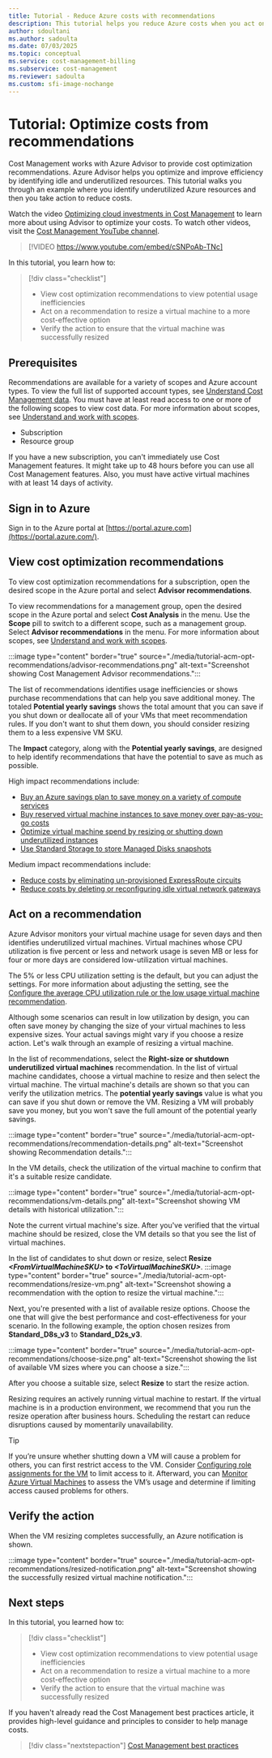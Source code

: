 ```yaml
---
title: Tutorial - Reduce Azure costs with recommendations
description: This tutorial helps you reduce Azure costs when you act on optimization recommendations.
author: sdoultani
ms.author: sadoulta
ms.date: 07/03/2025
ms.topic: conceptual
ms.service: cost-management-billing
ms.subservice: cost-management
ms.reviewer: sadoulta
ms.custom: sfi-image-nochange
---
```


# Tutorial: Optimize costs from recommendations

Cost Management works with Azure Advisor to provide cost optimization recommendations. Azure Advisor helps you optimize and improve efficiency by identifying idle and underutilized resources. This tutorial walks you through an example where you identify underutilized Azure resources and then you take action to reduce costs.

Watch the video [Optimizing cloud investments in Cost Management](https://www.youtube.com/watch?v=cSNPoAb-TNc) to learn more about using Advisor to optimize your costs. To watch other videos, visit the [Cost Management YouTube channel](https://www.youtube.com/c/AzureCostManagement).

>[!VIDEO https://www.youtube.com/embed/cSNPoAb-TNc]

In this tutorial, you learn how to:

> [!div class="checklist"]
> * View cost optimization recommendations to view potential usage inefficiencies
> * Act on a recommendation to resize a virtual machine to a more cost-effective option
> * Verify the action to ensure that the virtual machine was successfully resized

## Prerequisites
Recommendations are available for a variety of scopes and Azure account types. To view the full list of supported account types, see [Understand Cost Management data](understand-cost-mgt-data.md). You must have at least read access to one or more of the following scopes to view cost data. For more information about scopes, see [Understand and work with scopes](understand-work-scopes.md).

- Subscription
- Resource group

If you have a new subscription, you can't immediately use Cost Management features. It might take up to 48 hours before you can use all Cost Management features. Also, you must have active virtual machines with at least 14 days of activity.

## Sign in to Azure
Sign in to the Azure portal at [https://portal.azure.com](https://portal.azure.com/).

## View cost optimization recommendations

To view cost optimization recommendations for a subscription, open the desired scope in the Azure portal and select **Advisor recommendations**.

To view recommendations for a management group, open the desired scope in the Azure portal and select **Cost Analysis** in the menu. Use the **Scope** pill to switch to a different scope, such as a management group. Select **Advisor recommendations** in the menu. For more information about scopes, see [Understand and work with scopes](understand-work-scopes.md).

:::image type="content" border="true" source="./media/tutorial-acm-opt-recommendations/advisor-recommendations.png" alt-text="Screenshot showing Cost Management Advisor recommendations.":::

The list of recommendations identifies usage inefficiencies or shows purchase recommendations that can help you save additional money. The totaled **Potential yearly savings** shows the total amount that you can save if you shut down or deallocate all of your VMs that meet recommendation rules. If you don't want to shut them down, you should consider resizing them to a less expensive VM SKU.

The **Impact** category, along with the **Potential yearly savings**, are designed to help identify recommendations that have the potential to save as much as possible.

High impact recommendations include:
- [Buy an Azure savings plan to save money on a variety of compute services](../savings-plan/buy-savings-plan.md)
- [Buy reserved virtual machine instances to save money over pay-as-you-go costs](/azure/advisor/advisor-reference-cost-recommendations#buy-virtual-machine-reserved-instances-to-save-money-over-pay-as-you-go-costs)
- [Optimize virtual machine spend by resizing or shutting down underutilized instances](/azure/advisor/advisor-cost-recommendations#optimize-virtual-machine-vm-or-virtual-machine-scale-set-vmss-spend-by-resizing-or-shutting-down-underutilized-instances)
- [Use Standard Storage to store Managed Disks snapshots](/azure/advisor/advisor-reference-cost-recommendations#use-standard-storage-to-store-managed-disks-snapshots)

Medium impact recommendations include:
- [Reduce costs by eliminating un-provisioned ExpressRoute circuits](/azure/advisor/advisor-reference-cost-recommendations#delete-expressroute-circuits-in-the-provider-status-of-not-provisioned)
- [Reduce costs by deleting or reconfiguring idle virtual network gateways](/azure/advisor/advisor-reference-cost-recommendations#repurpose-or-delete-idle-virtual-network-gateways)

## Act on a recommendation

Azure Advisor monitors your virtual machine usage for seven days and then identifies underutilized virtual machines. Virtual machines whose CPU utilization is five percent or less and network usage is seven MB or less for four or more days are considered low-utilization virtual machines.

The 5% or less CPU utilization setting is the default, but you can adjust the settings. For more information about adjusting the setting, see the [Configure the average CPU utilization rule or the low usage virtual machine recommendation](/azure/advisor/advisor-get-started#configure-recommendations).

Although some scenarios can result in low utilization by design, you can often save money by changing the size of your virtual machines to less expensive sizes. Your actual savings might vary if you choose a resize action. Let's walk through an example of resizing a virtual machine.

In the list of recommendations, select the **Right-size or shutdown underutilized virtual machines** recommendation. In the list of virtual machine candidates, choose a virtual machine to resize and then select the virtual machine. The virtual machine's details are shown so that you can verify the utilization metrics. The **potential yearly savings** value is what you can save if you shut down or remove the VM. Resizing a VM will probably save you money, but you won't save the full amount of the potential yearly savings.

:::image type="content" border="true" source="./media/tutorial-acm-opt-recommendations/recommendation-details.png" alt-text="Screenshot showing Recommendation details.":::

In the VM details, check the utilization of the virtual machine to confirm that it's a suitable resize candidate.

:::image type="content" border="true" source="./media/tutorial-acm-opt-recommendations/vm-details.png" alt-text="Screenshot showing VM details with historical utilization.":::

Note the current virtual machine's size. After you've verified that the virtual machine should be resized, close the VM details so that you see the list of virtual machines.

In the list of candidates to shut down or resize, select **Resize _&lt;FromVirtualMachineSKU&gt;_ to _&lt;ToVirtualMachineSKU&gt;_**.
:::image type="content" border="true" source="./media/tutorial-acm-opt-recommendations/resize-vm.png" alt-text="Screenshot showing a recommendation with the option to resize the virtual machine.":::

Next, you're presented with a list of available resize options. Choose the one that will give the best performance and cost-effectiveness for your scenario. In the following example, the option chosen resizes from **Standard_D8s_v3** to **Standard_D2s_v3**.

:::image type="content" border="true" source="./media/tutorial-acm-opt-recommendations/choose-size.png" alt-text="Screenshot showing the list of available VM sizes where you can choose a size.":::

After you choose a suitable size, select **Resize** to start the resize action.

Resizing requires an actively running virtual machine to restart. If the virtual machine is in a production environment, we recommend that you run the resize operation after business hours. Scheduling the restart can reduce disruptions caused by momentarily unavailability.

> [!TIP]  
> If you’re unsure whether shutting down a VM will cause a problem for others, you can first restrict access to the VM. Consider [Configuring role assignments for the VM](/entra/identity/devices/howto-vm-sign-in-azure-ad-windows#configure-role-assignments-for-the-vm) to limit access to it. Afterward, you can [Monitor Azure Virtual Machines](/azure/virtual-machines/monitor-vm) to assess the VM’s usage and determine if limiting access caused problems for others.

## Verify the action

When the VM resizing completes successfully, an Azure notification is shown.

:::image type="content" border="true" source="./media/tutorial-acm-opt-recommendations/resized-notification.png" alt-text="Screenshot showing the successfully resized virtual machine notification.":::

## Next steps

In this tutorial, you learned how to:

> [!div class="checklist"]
> * View cost optimization recommendations to view potential usage inefficiencies
> * Act on a recommendation to resize a virtual machine to a more cost-effective option
> * Verify the action to ensure that the virtual machine was successfully resized

If you haven't already read the Cost Management best practices article, it provides high-level guidance and principles to consider to help manage costs.

> [!div class="nextstepaction"]
> [Cost Management best practices](cost-mgt-best-practices.md)
